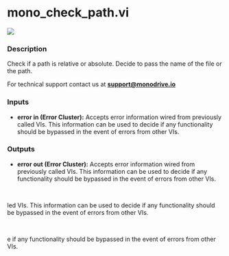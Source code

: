 # mono_check_path.vi

<p class="img_container">
<img class="lg_img" src="../mono_check_path.png"/>
</p>

### Description

Check if a path is relative or absolute. Decide to pass the name of the file or the path.

For technical support contact us at <b>support@monodrive.io</b> 

### Inputs

- **error in (Error Cluster):** Accepts error information wired from previously called VIs. This information can be used to decide if any functionality should be bypassed in the event of errors from other VIs. 

### Outputs

- **error out (Error Cluster):** Accepts error information wired from previously called VIs. This information can be used to decide if any functionality should be bypassed in the event of errors from other VIs. 

<p>&nbsp;</p>
led VIs. This information can be used to decide if any functionality should be bypassed in the event of errors from other VIs. 

<p>&nbsp;</p>
e if any functionality should be bypassed in the event of errors from other VIs. 

<p>&nbsp;</p>

